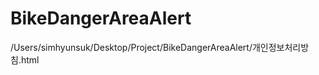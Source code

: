 # BikeDangerAreaAlert
/Users/simhyunsuk/Desktop/Project/BikeDangerAreaAlert/개인정보처리방침.html
